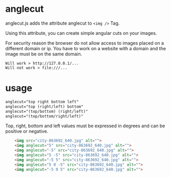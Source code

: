# anglecut

anglecut.js adds the attribute anglecut to ```<img />``` Tag.

Using this attribute, you can create simple angular cuts on your images.

For security reason the browser do not allow access to images placed on a different domain or ip. You have to work on a website with a domain and the image must be on the same domain.

```
Will work > http://127.0.0.1/...
Will not work > file:///...
```


# usage
```html
anglecut="top right bottom left"
anglecut="top (right/left) bottom"
anglecut="(top/bottom) (right/left)"
anglecut="(top/bottom/right/left)"
```
Top, right, bottom and left values must be expressed in degrees and can be positive or negative.


```html
    <img src="city-863692_640.jpg" alt="">
    <img anglecut="5" src="city-863692_640.jpg" alt="">
    <img anglecut="-5" src="city-863692_640.jpg" alt="">    
    <img anglecut="5 -5" src="city-863692_640.jpg" alt="">
    <img anglecut="-5 5" src="city-863692_640.jpg" alt="">    
    <img anglecut="5 0 -5" src="city-863692_640.jpg" alt="">
    <img anglecut="-5 0 5" src="city-863692_640.jpg" alt="">    
```
